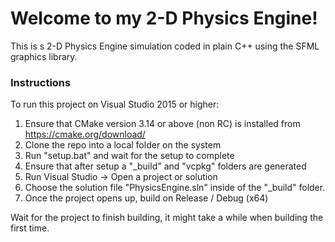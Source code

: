 # Welcome to my 2-D Physics Engine!
This is s 2-D Physics Engine simulation coded in plain C++ using the SFML graphics library.

### Instructions
To run this project on Visual Studio 2015 or higher:
1. Ensure that CMake version 3.14 or above (non RC) is installed from https://cmake.org/download/
2. Clone the repo into a local folder on the system
3. Run "setup.bat" and wait for the setup to complete
4. Ensure that after setup a "_build" and "vcpkg" folders are generated
5. Run Visual Studio -> Open a project or solution
6. Choose the solution file "PhysicsEngine.sln" inside of the "_build" folder.
7. Once the project opens up, build on Release / Debug (x64) 

Wait for the project to finish building, it might take a while when building
the first time. 

